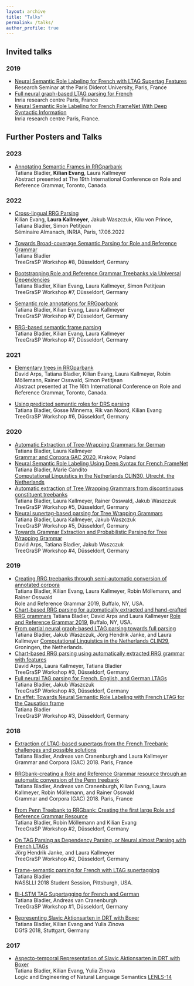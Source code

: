 ```yaml
---
layout: archive
title: "Talks"
permalink: /talks/
author_profile: true
---
```



## Invited talks

### 2019

- [Neural Semantic Role Labeling for French with LTAG Supertag Features]()<br />
Research Seminar at the Paris Diderot University, Paris, France <br />
- [Full neural graph-based LTAG parsing for French]() <br />
 Inria research centre Paris, France <br />
 - [Neural Semantic Role Labeling for French FrameNet With Deep Syntactic Information]() <br />
 Inria research centre Paris, France.

## Further Posters and Talks

### 2023

- [Annotating Semantic Frames in RRGparbank](https://rrg2023.phil.hhu.de/wp-content/uploads/2023/07/RRG2023-Bladier_Evang_Kallmeyer.pdf) <br />
Tatiana Bladier, <b>Kilian Evang</b>, Laura Kallmeyer <br />
Abstract presented at The 19th International Conference on Role and Reference Grammar, Toronto, Canada.

### 2022

- [Cross-lingual RRG Parsing]() <br />
Kilian Evang, <b>Laura Kallmeyer</b>, Jakub Waszczuk, Kilu von Prince, Tatiana Bladier, Simon Petitjean <br />
Séminaire Almanach, INRIA, Paris, 17.06.2022 

- [Towards Broad-coverage Semantic Parsing for Role and Reference Grammar]() <br />
Tatiana Bladier <br />
TreeGraSP Workshop #8, Düsseldorf, Germany 

- [Bootstrapping Role and Reference Grammar Treebanks via Universal Dependencies](https://treegrasp.phil.hhu.de/wp-content/uploads/2022/02/meeting_7_bootstrapping_role_and_reference_grammar_treebanks_via_universal_dependencies.pdf) <br />
Tatiana Bladier, Kilian Evang, Laura Kallmeyer, Simon Petitjean <br />
TreeGraSP Workshop #7, Düsseldorf, Germany 

- [Semantic role annotations for RRGparbank](https://treegrasp.phil.hhu.de/wp-content/uploads/2022/02/meeting_7_semantic_role_annotation_for_rrgbank.pdf) <br />
Tatiana Bladier, Kilian Evang, Laura Kallmeyer <br />
TreeGraSP Workshop #7, Düsseldorf, Germany 

- [RRG-based semantic frame parsing](https://treegrasp.phil.hhu.de/wp-content/uploads/2022/02/meeting_7_RRG_based_semantic_frame_parsing.pdf) <br />
Tatiana Bladier, Kilian Evang, Laura Kallmeyer <br />
TreeGraSP Workshop #7, Düsseldorf, Germany 


### 2021

- [Elementary trees in RRGparbank](https://rrg2021.apps01.yorku.ca/wp-content/uploads/2021/06/rrg_abstract_arps_et_al_rrg_parbank.pdf) <br />
David Arps, Tatiana Bladier, Kilian Evang, Laura Kallmeyer, Robin Möllemann, Rainer Osswald, Simon Petitjean<br />
Abstract presented at The 16th International Conference on Role and Reference Grammar, Toronto, Canada.

- [Using predicted semantic roles for DRS parsing](https://treegrasp.phil.hhu.de/wp-content/uploads/2022/02/meeting_6_using_predicted_semantic_role_for_drs_parsing.pdf) <br />
Tatiana Bladier, Gosse Minnema, Rik van Noord, Kilian Evang <br />
TreeGraSP Workshop #6, Düsseldorf, Germany 


### 2020

- [Automatic Extraction of Tree-Wrapping Grammars for German](https://aclanthology.org/2020.tlt-1.5.pdf) <br />
Tatiana Bladier, Laura Kallmeyer <br />
[Grammar and Corpora GAC 2020](https://gac2020.ijp.pan.pl/), Kraków, Poland
- [Neural Semantic Role Labeling Using Deep Syntax for French FrameNet](https://clin30.sites.uu.nl/accepted-submissions) <br />
Tatiana Bladier, Marie Candito <br />
[Computational Linguistics in the Netherlands CLIN30, Utrecht, the Netherlands](https://clin30.sites.uu.nl/accepted-submissions/) 
- [Automatic extraction of Tree Wrapping Grammars from discontinuous constituent treebanks](https://treegrasp.phil.hhu.de/wp-content/uploads/2021/01/meeting_5_extraction.pdf) <br />
Tatiana Bladier, Laura Kallmeyer, Rainer Osswald, Jakub Waszczuk <br />
TreeGraSP Workshop #5, Düsseldorf, Germany 
- [Neural supertag-based parsing for Tree Wrapping Grammars](https://treegrasp.phil.hhu.de/wp-content/uploads/2021/01/meeting_5_parsing.pdf) <br />
Tatiana Bladier, Laura Kallmeyer, Jakub Waszczuk <br />
TreeGraSP Workshop #5, Düsseldorf, Germany 
- [Towards Grammar Extraction and Probabilistic Parsing for Tree Wrapping Grammar](https://treegrasp.phil.hhu.de/wp-content/uploads/2020/02/meeting_4_TWG_Parsing.pdf) <br />
David Arps, Tatiana Bladier, Jakub Waszczuk<br />
TreeGraSP Workshop #4, Düsseldorf, Germany



### 2019

- [Creating RRG treebanks through semi-automatic conversion of annotated corpora](https://ubwp.buffalo.edu/rrg2019/wp-content/uploads/sites/101/2019/07/Bladier.pdf) <br />
Tatiana Bladier, Kilian Evang, Laura Kallmeyer, Robin Möllemann, and Rainer Osswald<br />
Role and Reference Grammar 2019, Buffalo, NY, USA. 
- [Chart-based RRG parsing for automatically extracted and hand-crafted RRG grammars](https://ubwp.buffalo.edu/rrg2019/wp-content/uploads/sites/101/2019/07/Arps.pdf) 
Tatiana Bladier, David Arps and Laura Kallmeyer
[Role and Reference Grammar 2019](https://ubwp.buffalo.edu/rrg2019/wp-content/uploads/sites/101/2019/07/Arps.pdf), Buffalo, NY, USA. 
- [From partial neural graph-based LTAG parsing towards full parsing](http://www.let.rug.nl/clin29/Tatiana_Bladier_J%C3%B6rg_Hendrik_Janke_Jakub_Waszczuk_Laura_Kallmeyer.php)
Tatiana Bladier, Jakub Waszczuk, Jörg Hendrik Janke, and Laura Kallmeyer 
[Computational Linguistics in the Netherlands CLIN29](http://www.let.rug.nl/clin29/index.php), Groningen, the Netherlands. 
- [Chart-based RRG parsing using automatically extracted RRG grammar with features](https://treegrasp.phil.hhu.de/wp-content/uploads/2019/05/meeting_3_RRG_Parsing.pdf) <br />
David Arps, Laura Kallmeyer, Tatiana Bladier <br />
TreeGraSP Workshop #3, Düsseldorf, Germany 
- [Full neural TAG parsing for French, English, and German LTAGs](https://treegrasp.phil.hhu.de/wp-content/uploads/2019/05/meeting_3_Neural_Partage.pdf) <br />
Tatiana Bladier, Jakub Waszczuk <br />
TreeGraSP Workshop #3, Düsseldorf, Germany 
- [En effet: Towards Neural Semantic Role Labeling with French LTAG for the Causation frame](https://treegrasp.phil.hhu.de/wp-content/uploads/2019/05/meeting_3_SRL.pdf) <br />
Tatiana Bladier <br />
TreeGraSP Workshop #3, Düsseldorf, Germany 

### 2018

- [Extraction of LTAG-based supertags from the French Treebank: challenges and possible solutions](http://drehu.linguist.univ-paris-diderot.fr/gac-2018/abstracts/bladier_etal.pdf) <br />
 Tatiana Bladier, Andreas van Cranenburgh and Laura Kallmeyer 
<br /> Grammar and Corpora (GAC) 2018. Paris, France 
- [RRGbank-creating a Role and Reference Grammar resource through an automatic conversion of the Penn treebank](http://drehu.linguist.univ-paris-diderot.fr/gac-2018/abstracts/bladier.pdf) <br />
Tatiana Bladier, Andreas van Cranenburgh, Kilian Evang, Laura Kallmeyer, Robin Möllemann, and Rainer Osswald<br />
Grammar and Corpora (GAC) 2018. Paris, France 
- [From Penn Treebank to RRGbank: Creating the first large Role and Reference Grammar Resource]() <br />
Tatiana Bladier, Robin Möllemann and Kilian Evang<br />
TreeGraSP Workshop #2, Düsseldorf, Germany 
- [On TAG Parsing as Dependency Parsing, or Neural almost Parsing with French LTAGs](https://treegrasp.phil.hhu.de/events/treegrasp-meeting-2/) <br />
Jörg Hendrik Janke, and Laura Kallmeyer <br />
TreeGraSP Workshop #2, Düsseldorf, Germany

- [Frame-semantic parsing for French with LTAG supertagging]()<br />
Tatiana Bladier <br />
NASSLLI 2018 Student Session, Pittsburgh, USA.
- [Bi-LSTM TAG Supertagging for French and German](https://treegrasp.phil.hhu.de/events/treegrasp-meeting-1/)<br />
Tatiana Bladier, Andreas van Cranenburgh <br />
TreeGraSP Workshop #1, Düsseldorf, Germany
- [Representing Slavic Aktionsarten in DRT with Boxer](https://www.dgfs2018.uni-stuttgart.de/programm/postersession/programm-cl-postersession/2018_dgfs-cl-poster-bladier-etal.pdf) <br />
Tatiana Bladier, Kilian Evang and Yulia Zinova <br />
DGfS 2018, Stuttgart, Germany

### 2017

- [Aspecto-temporal Representation of Slavic Aktionsarten in DRT with Boxer](https://lenls.github.io/lenls14/index.html) <br />
Tatiana Bladier, Kilian Evang, Yulia Zinova <br />
Logic and Engineering of Natural Language Semantics [LENLS-14](https://lenls.github.io/lenls14/index.html)
